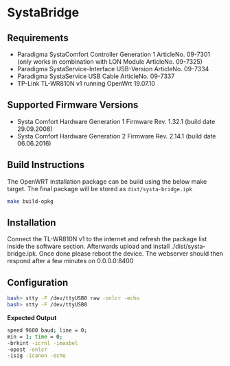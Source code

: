# SystaBridge

## Requirements

- Paradigma SystaComfort Controller Generation 1 ArticleNo. 09-7301 (only works in combination with LON Module
  ArticleNo. 09-7325)
- Paradigma SystaService-Interface USB-Version ArticleNo. 09-7334
- Paradigma SystaService USB Cable ArticleNo. 09-7337
- TP-Link TL-WR810N v1 running OpenWrt 19.07.10

## Supported Firmware Versions

- Systa Comfort Hardware Generation 1 Firmware Rev. 1.32.1 (build date 29.09.2008)
- Systa Comfort Hardware Generation 2 Firmware Rev. 2.14.1 (build date 06.06.2016)

## Build Instructions

The OpenWRT installation package can be build using the below make target. The final package will be stored
as ```dist/systa-bridge.ipk```

```bash
make build-opkg
```

## Installation

Connect the TL-WR810N v1 to the internet and refresh the package list inside the software section. Afterwards upload and
install ./dist/systa-bridge.ipk.
Once done please reboot the device. The webserver should then respond after a few minutes on 0.0.0.0:8400

## Configuration

```bash
bash> stty -F /dev/ttyUSB0 raw -onlcr -echo
bash> stty -F /dev/ttyUSB0
```

**Expected Output**

```bash
speed 9600 baud; line = 0;
min = 1; time = 0;
-brkint -icrnl -imaxbel
-opost -onlcr
-isig -icanon -echo
```
